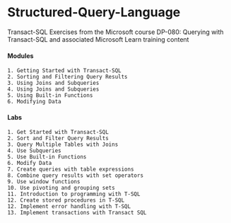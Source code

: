 # Structured-Query-Language
Transact-SQL Exercises from the Microsoft course DP-080: Querying with Transact-SQL and associated Microsoft Learn training content

#### Modules
	1. Getting Started with Transact-SQL
	2. Sorting and Filtering Query Results
	3. Using Joins and Subqueries
	4. Using Joins and Subqueries
	5. Using Built-in Functions
	6. Modifying Data

#### Labs
	1. Get Started with Transact-SQL
	2. Sort and Filter Query Results
	3. Query Multiple Tables with Joins
	4. Use Subqueries
	5. Use Built-in Functions
	6. Modify Data
	7. Create queries with table expressions
	8. Combine query results with set operators
	9. Use window functions
	10. Use pivoting and grouping sets	
	11. Introduction to programming with T-SQL
	12. Create stored procedures in T-SQL
	12. Implement error handling with T-SQL
	13. Implement transactions with Transact SQL
